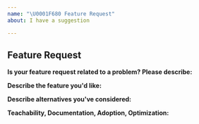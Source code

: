 ```yaml
---
name: "\U0001F680 Feature Request"
about: I have a suggestion

---
```


## Feature Request

**Is your feature request related to a problem? Please describe:**
<!-- A clear and concise description of what the problem is. Ex. I'm always frustrated when [...] -->

**Describe the feature you'd like:**
<!-- A clear and concise description of what you want to happen. -->

**Describe alternatives you've considered:**
<!-- A clear and concise description of any alternative solutions or features you've considered. -->

**Teachability, Documentation, Adoption, Optimization:**
<!-- If you can, explain some scenarios how users might use this, situations it would be helpful in. Any API designs, mockups, or diagrams are also helpful. -->
